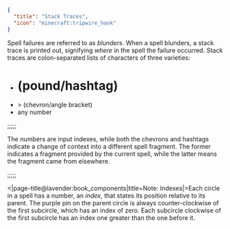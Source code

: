 ```json
{
  "title": "Stack Traces",
  "icon": "minecraft:tripwire_hook"
}
```

Spell failures are referred to as *blunders*. When a spell blunders, a stack trace is printed out, 
signifying *where* in the spell the failure occurred. Stack traces are colon-separated lists of characters of three varieties: 

- # (pound/hashtag) 
- \> (chevron/angle bracket)
- any number

;;;;;

The numbers are input indexes, 
while both the chevrons and hashtags indicate a change of context into a different spell fragment.
The former indicates a fragment provided by the current spell, 
while the latter means the fragment came from elsewhere.

;;;;;

<|page-title@lavender:book_components|title=Note: Indexes|>Each circle in a spell has a number, an *index*, 
that states its position relative to its parent. The purple pin on the parent circle is always counter-clockwise of the first subcircle, 
which has an index of zero. Each subcircle clockwise of the first subcircle has an index one greater than the one before it.